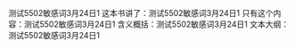 测试5502敏感词3月24日1
这本书讲了：测试5502敏感词3月24日1
只有这个内容：测试5502敏感词3月24日1
含义概括：测试5502敏感词3月24日1
文本大纲：测试5502敏感词3月24日1
